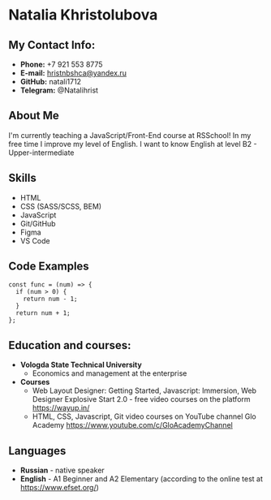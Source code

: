 # Natalia Khristolubova

## My Contact Info:

   *	**Phone:** +7 921 553 8775
   *	**E-mail:** hristnbshca@yandex.ru
   *	**GitHub:** natali1712
   *	**Telegram:** @Natalihrist

## About Me

I'm currently teaching a JavaScript/Front-End course at RSSchool! In my free time I improve my level of English. I want to know English at level B2 - Upper-intermediate

## Skills

   * HTML
   * CSS (SASS/SCSS, BEM)
   * JavaScript 
   * Git/GitHub
   * Figma
   * VS Code

## Code Examples

```
const func = (num) => {
  if (num > 0) {
    return num - 1;
  }
  return num + 1;
};
```

## Education and courses:

   * **Vologda State Technical University**
      * Economics and management at the enterprise
   * **Сourses**
      * Web Layout Designer: Getting Started, Javascript: Immersion, Web Designer Explosive Start 2.0 - free video courses on the platform <https://wayup.in/>
      * HTML, CSS, Javascript, Git video courses on YouTube channel Glo Academy <https://www.youtube.com/c/GloAcademyChannel>

## Languages

   * **Russian** - native speaker
   * **English** - A1 Beginner and A2 Elementary (according to the online test at <https://www.efset.org/>)
